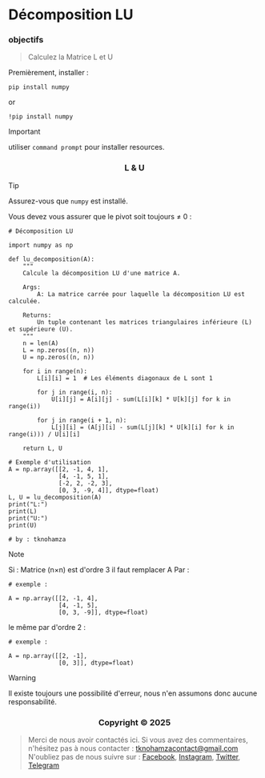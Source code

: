 # Décomposition LU

### <a name="objectifs"></a> objectifs


> Calculez la Matrice L et U


Premièrement, installer :


```shell
pip install numpy
```
or
```shell
!pip install numpy
```


> [!IMPORTANT]
> utiliser `command prompt` pour installer resources.


</p>
<h3 align="center">L & U</h3>
<p align="center">
</p>

> [!TIP]
> Assurez-vous que `numpy` est installé.

Vous devez vous assurer que le pivot soit toujours ≠ 0 :

```shell
# Décomposition LU

import numpy as np

def lu_decomposition(A):
    """
    Calcule la décomposition LU d'une matrice A.

    Args:
        A: La matrice carrée pour laquelle la décomposition LU est calculée.

    Returns:
        Un tuple contenant les matrices triangulaires inférieure (L) et supérieure (U).
    """
    n = len(A)
    L = np.zeros((n, n))
    U = np.zeros((n, n))

    for i in range(n):
        L[i][i] = 1  # Les éléments diagonaux de L sont 1

        for j in range(i, n):
            U[i][j] = A[i][j] - sum(L[i][k] * U[k][j] for k in range(i))

        for j in range(i + 1, n):
            L[j][i] = (A[j][i] - sum(L[j][k] * U[k][i] for k in range(i))) / U[i][i]

    return L, U

# Exemple d'utilisation
A = np.array([[2, -1, 4, 1],
              [4, -1, 5, 1],
              [-2, 2, -2, 3],
              [0, 3, -9, 4]], dtype=float)
L, U = lu_decomposition(A)
print("L:")
print(L)
print("U:")
print(U)

# by : tknohamza
```

> [!NOTE]
> Si :
Matrice (n×n) est d'ordre 3 il faut remplacer A Par :
```
# exemple :

A = np.array([[2, -1, 4],
              [4, -1, 5],
              [0, 3, -9]], dtype=float)
```

le même par d'ordre 2 :

```
# exemple :

A = np.array([[2, -1],
              [0, 3]], dtype=float)
```

> [!WARNING]
> Il existe toujours une possibilité d'erreur, nous n'en assumons donc aucune responsabilité.

</p>
<h3 align="center">Copyright © 2025</h3>
<p align="center">
</p>

> Merci de nous avoir contactés ici. Si vous avez des commentaires, n'hésitez pas à nous contacter :
tknohamzacontact@gmail.com
N'oubliez pas de nous suivre sur :
<a href="https://facebook.com/tknohamza">Facebook</a>, <a href="https://instagram.com/r/tknohamza">Instagram</a>, <a href="https://twitter.com/tknohamza">Twitter</a>, <a href="https://t.me/tknohamzachannel">Telegram</a>
